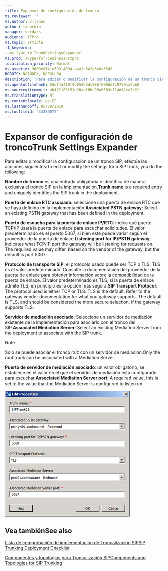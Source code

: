 ```yaml
---
title: Expansor de configuración de tronco
ms.reviewer: ''
ms.author: v-lanac
author: lanachin
manager: serdars
audience: ITPro
ms.topic: article
f1_keywords:
- ms.lync.tb.TrunkSettingsExpander
ms.prod: skype-for-business-itpro
localization_priority: Normal
ms.assetid: 3d00e8f4-e599-4094-a4a1-34fd6e8a5580
ROBOTS: NOINDEX, NOFOLLOW
description: 'Para editar o modificar la configuración de un tronco SIP, efectúe las acciones siguientes:'
ms.openlocfilehash: 55df4a410f4d052d6dc886f609ddfc979e1a9bb8
ms.sourcegitcommit: ab47ff88f51a96aaf8bc99a6303e114d41ca5c2f
ms.translationtype: MT
ms.contentlocale: es-ES
ms.lasthandoff: 05/20/2019
ms.locfileid: "34289072"
---
```

# <a name="trunk-settings-expander"></a><span data-ttu-id="d4847-103">Expansor de configuración de tronco</span><span class="sxs-lookup"><span data-stu-id="d4847-103">Trunk Settings Expander</span></span>

<span data-ttu-id="d4847-104">Para editar o modificar la configuración de un tronco SIP, efectúe las acciones siguientes:</span><span class="sxs-lookup"><span data-stu-id="d4847-104">To edit or modify the settings for a SIP trunk, you do the following:</span></span>

 <span data-ttu-id="d4847-105">**Nombre de tronco** es una entrada obligatoria e identifica de manera exclusiva el tronco SIP en la implementación.</span><span class="sxs-lookup"><span data-stu-id="d4847-105">**Trunk name** is a required entry and uniquely identifies the SIP trunk in the deployment.</span></span>

 <span data-ttu-id="d4847-106">**Puerta de enlace RTC asociada**: seleccione una puerta de enlace RTC que se haya definido en la implementación.</span><span class="sxs-lookup"><span data-stu-id="d4847-106">**Associated PSTN gateway**: Select an existing PSTN gateway that has been defined in the deployment.</span></span>

 <span data-ttu-id="d4847-p101">**Puerto de escucha para la puerta de enlace IP/RTC**: indica qué puerto TCP/IP usará la puerta de enlace para escuchar solicitudes. El valor predeterminado es el puerto 5067, si bien este puede variar según el proveedor de la puerta de enlace.</span><span class="sxs-lookup"><span data-stu-id="d4847-p101">**Listening port for IP/PSTN gateway**: Indicates what TCP/IP port the gateway will be listening for requests on. The required value may differ, based on the vendor of the gateway, but the default is port 5067.</span></span>

 <span data-ttu-id="d4847-p102">**Protocolo de transporte SIP**: el protocolo usado puede ser TCP o TLS. TLS es el valor predeterminado. Consulte la documentación del proveedor de la puerta de enlace para obtener información sobre la compatibilidad de la puerta de enlace. El valor predeterminado es TLS; si la puerta de enlace admite TLS, en principio es la opción más segura.</span><span class="sxs-lookup"><span data-stu-id="d4847-p102">**SIP Transport Protocol**: The protocol used is either TCP or TLS. TLS is the default. Refer to the gateway vendor documentation for what you gateway supports. The default is TLS, and should be considered the more secure selection, if the gateway supports TLS.</span></span>

 <span data-ttu-id="d4847-113">**Servidor de mediación asociado**: Seleccione un servidor de mediación existente de la implementación para asociarlo con el tronco del SIP.</span><span class="sxs-lookup"><span data-stu-id="d4847-113">**Associated Mediation Server**: Select an existing Mediation Server from the deployment to associate with the SIP trunk.</span></span>

> [!NOTE]
> <span data-ttu-id="d4847-114">Solo se puede asociar el tronco raíz con un servidor de mediación.</span><span class="sxs-lookup"><span data-stu-id="d4847-114">Only the root trunk can be associated with a Mediation Server.</span></span>

 <span data-ttu-id="d4847-115">**Puerto de servidor de mediación asociado**: un valor obligatorio, se establece en el valor en el que el servidor de mediación está configurado para escuchar.</span><span class="sxs-lookup"><span data-stu-id="d4847-115">**Associated Mediation Server port**: A required value, this is set to the value that the Mediation Server is configured to listen on.</span></span>

![Expansor de configuración de tronco](../../../media/Trunk_Settings_Expander.jpg)

## <a name="see-also"></a><span data-ttu-id="d4847-117">Vea también</span><span class="sxs-lookup"><span data-stu-id="d4847-117">See also</span></span>

[<span data-ttu-id="d4847-118">Lista de comprobación de implementación de Troncalización SIP</span><span class="sxs-lookup"><span data-stu-id="d4847-118">SIP Trunking Deployment Checklist</span></span>](https://technet.microsoft.com/library/94f4f03e-19d5-4198-92be-e4076dbb959a.aspx)

[<span data-ttu-id="d4847-119">Componentes y topologías para Troncalización SIP</span><span class="sxs-lookup"><span data-stu-id="d4847-119">Components and Topologies for SIP Trunking</span></span>](https://technet.microsoft.com/library/8ed9a9d0-517e-4f36-a131-22cdafa257fa.aspx)
